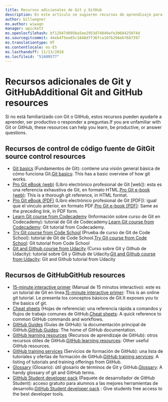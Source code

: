```yaml
---
title: Recursos adicionales de Git y GitHub
description: En este artículo se sugieren recursos de aprendizaje para Git y GitHub con vistas a contribuir a docs.microsoft.com.
author: billwagner
ms.author: wiwagn
manager: wpickett
ms.openlocfilehash: bf12947d0956a5ee2953d74840afe3060425074d
ms.sourcegitcommit: 44eb4f5ee65c1848d7f36fca107b296eb7687397
ms.translationtype: HT
ms.contentlocale: es-ES
ms.lasthandoff: 11/13/2018
ms.locfileid: "51609577"
---
```

# <a name="additional-git-and-github-resources"></a><span data-ttu-id="e8209-103">Recursos adicionales de Git y GitHub</span><span class="sxs-lookup"><span data-stu-id="e8209-103">Additional Git and GitHub resources</span></span>

<span data-ttu-id="e8209-104">Si no está familiarizado con Git o GitHub, estos recursos pueden ayudarle a aprender, ser productivo o responder a preguntas.</span><span class="sxs-lookup"><span data-stu-id="e8209-104">If you are unfamiliar with Git or GitHub, these resources can help you learn, be productive, or answer questions.</span></span>

## <a name="git-source-control-resources"></a><span data-ttu-id="e8209-105">Recursos de control de código fuente de Git</span><span class="sxs-lookup"><span data-stu-id="e8209-105">Git source control resources</span></span>

- <span data-ttu-id="e8209-106">[Git basics](https://go.microsoft.com/fwlink/?linkid=853939) (Fundamentos de Git): contiene una visión general básica de cómo funciona Git.</span><span class="sxs-lookup"><span data-stu-id="e8209-106">[Git basics](https://go.microsoft.com/fwlink/?linkid=853939): This has a basic overview of how git works.</span></span>
- <span data-ttu-id="e8209-107">[Pro Git eBook (web)](https://go.microsoft.com/fwlink/?linkid=853940) (Libro electrónico profesional de Git [web]): esta es una referencia exhaustiva de Git, en formato HTML.</span><span class="sxs-lookup"><span data-stu-id="e8209-107">[Pro Git e-book (web)](https://go.microsoft.com/fwlink/?linkid=853940): This is a thorough git reference, in HTML format.</span></span>
- <span data-ttu-id="e8209-108">[Pro Git eBook (PDF)](https://progit2.s3.amazonaws.com/en/2016-03-22-f3531/progit-en.1084.pdf) (Libro electrónico profesional de Git [PDF]): igual que el vínculo anterior, en formato PDF.</span><span class="sxs-lookup"><span data-stu-id="e8209-108">[Pro Git e-book (PDF)](https://progit2.s3.amazonaws.com/en/2016-03-22-f3531/progit-en.1084.pdf): Same as the preceding link, in PDF form.</span></span>
- <span data-ttu-id="e8209-109">[Learn Git course from Codecademy](https://www.codecademy.com/learn/learn-git) (Información sobre curso de Git en Codecademy): tutorial de Git de Codecademy.</span><span class="sxs-lookup"><span data-stu-id="e8209-109">[Learn Git course from Codecademy](https://www.codecademy.com/learn/learn-git): Git tutorial from Codecademy.</span></span>
- <span data-ttu-id="e8209-110">[Try Git course from Code School](https://www.codeschool.com/courses/try-git) (Prueba de curso de Git de Code School): tutorial de Git de Code School.</span><span class="sxs-lookup"><span data-stu-id="e8209-110">[Try Git course from Code School](https://www.codeschool.com/courses/try-git): Git tutorial from Code School</span></span>
- <span data-ttu-id="e8209-111">[Git and Github course from Udacity](https://www.udacity.com/course/how-to-use-git-and-github--ud775) (Curso sobre Git y Github de Udacity): tutorial sobre Git y Github de Udacity.</span><span class="sxs-lookup"><span data-stu-id="e8209-111">[Git and Github course from Udacity](https://www.udacity.com/course/how-to-use-git-and-github--ud775): Git and Github tutorial from Udacity</span></span>

## <a name="github-resources"></a><span data-ttu-id="e8209-112">Recursos de GitHub</span><span class="sxs-lookup"><span data-stu-id="e8209-112">GitHub resources</span></span>

- <span data-ttu-id="e8209-113">[15-minute interactive primer](https://try.github.io/) (Manual de 15 minutos interactivo): este es un tutorial de Git en línea.</span><span class="sxs-lookup"><span data-stu-id="e8209-113">[15-minute interactive primer](https://try.github.io/): This is an online git tutorial.</span></span> <span data-ttu-id="e8209-114">Le presenta los conceptos básicos de Git.</span><span class="sxs-lookup"><span data-stu-id="e8209-114">It exposes you to the basics of git.</span></span>
- <span data-ttu-id="e8209-115">[Cheat sheets](https://go.microsoft.com/fwlink/?linkid=853941) (Hojas de referencia): una referencia rápida a comandos y flujos de trabajo comunes de GitHub.</span><span class="sxs-lookup"><span data-stu-id="e8209-115">[Cheat sheets](https://go.microsoft.com/fwlink/?linkid=853941): A quick reference to common GitHub commands and workflows.</span></span>
- <span data-ttu-id="e8209-116">[GitHub Guides](https://guides.github.com/) (Guías de GitHub): la documentación principal de GitHub.</span><span class="sxs-lookup"><span data-stu-id="e8209-116">[GitHub Guides](https://guides.github.com/): The home of GitHub documentation.</span></span>
- <span data-ttu-id="e8209-117">[GitHub learning resources](https://help.github.com/articles/git-and-github-learning-resources/) (Recursos de aprendizaje de GitHub): otros recursos útiles de GitHub.</span><span class="sxs-lookup"><span data-stu-id="e8209-117">[GitHub learning resources](https://help.github.com/articles/git-and-github-learning-resources/): Other useful GitHub resources.</span></span>
- <span data-ttu-id="e8209-118">[GitHub training services](https://services.github.com/training/) (Servicios de formación de GitHub): una lista de tutoriales y ofertas de formación de GitHub.</span><span class="sxs-lookup"><span data-stu-id="e8209-118">[GitHub training services](https://services.github.com/training/): A listing of tutorials and training offerings from GitHub.</span></span>
- <span data-ttu-id="e8209-119">[Glossary](https://help.github.com/articles/github-glossary) (Glosario): útil glosario de términos de Git y GitHub.</span><span class="sxs-lookup"><span data-stu-id="e8209-119">[Glossary](https://help.github.com/articles/github-glossary): A handy glossary of git and GitHub terms.</span></span>
- <span data-ttu-id="e8209-120">[GitHub Student developer pack](https://education.github.com/pack) (Paquete de desarrollador de GitHub Student): acceso gratuito para alumnos a las mejores herramientas de desarrollo.</span><span class="sxs-lookup"><span data-stu-id="e8209-120">[GitHub Student developer pack](https://education.github.com/pack) : Give students free access to the best developer tools.</span></span>
